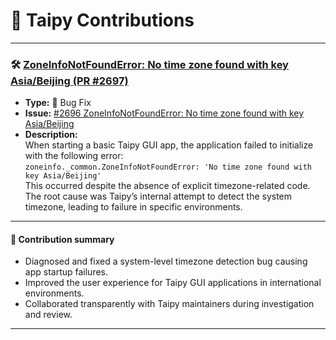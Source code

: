 # 🐍 Taipy Contributions

---

### 🛠️ [ZoneInfoNotFoundError: No time zone found with key Asia/Beijing (PR #2697)](https://github.com/Avaiga/taipy/pull/2697)

- **Type:** 🐞 Bug Fix
- **Issue:** [#2696 ZoneInfoNotFoundError: No time zone found with key Asia/Beijing](https://github.com/Avaiga/taipy/issues/2696)
- **Description:**  
  When starting a basic Taipy GUI app, the application failed to initialize with the following error:  
  `zoneinfo._common.ZoneInfoNotFoundError: 'No time zone found with key Asia/Beijing'`  
  This occurred despite the absence of explicit timezone-related code. The root cause was Taipy’s internal attempt to detect the system timezone, leading to failure in specific environments.

---

#### 📝 **Contribution summary**
- Diagnosed and fixed a system-level timezone detection bug causing app startup failures.
- Improved the user experience for Taipy GUI applications in international environments.
- Collaborated transparently with Taipy maintainers during investigation and review.

---